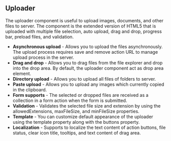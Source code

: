 ## Uploader

The uploader component is useful to upload images, documents, and other files to server. The component is the extended version of HTML5 that is uploaded with multiple file selection, auto upload, drag and drop, progress bar, preload files, and validation.

- **Asynchronous upload** - Allows you to upload the files asynchronously. The upload process requires save and remove action URL to manage upload process in the server.
- **Drag and drop** - Allows you to drag files from the file explorer and drop into the drop area. By default, the uploader component act as drop area element.
- **Directory upload** - Allows you to upload all files of folders to server.
- **Paste upload** - Allows you to upload any images which currently copied in the clipboard.
- **Form supports** - The selected or dropped files are received as a collection in a form action when the form is submitted.
- **Validation** - Validates the selected file size and extension by using the allowedExtensions, maxFileSize, and minFileSize properties.
- **Template** - You can customize default appearance of the uploader using the template property along with the buttons property.
- **Localization** - Supports to localize the text content of action buttons, file status, clear icon title, tooltips, and text content of drag area.
